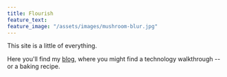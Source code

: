 ```yaml
---
title: Flourish
feature_text: 
feature_image: "/assets/images/mushroom-blur.jpg"
---
```


This site is a little of everything.

Here you'll find my [blog](blog/index.html), where you might find a technology walkthrough -- or a baking recipe.
